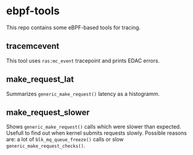 # ebpf-tools
This repo contains some eBPF-based tools for tracing.

## tracemcevent
This tool uses `ras:mc_event` tracepoint and prints EDAC errors.

## make_request_lat
Summarizes `generic_make_request()` latency as a histogramm.

## make_request_slower
Shows `generic_make_request()` calls which were slower than expected. Usefull to find out when kernel submits requests slowly. Possible reasons are: a lot of `blk_mq_queue_freeze()` calls or slow `generic_make_request_checks()`.
